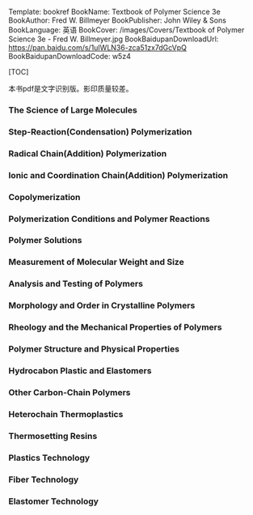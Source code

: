 Template: bookref
BookName: Textbook of Polymer Science 3e
BookAuthor: Fred W. Billmeyer
BookPublisher: John Wiley & Sons
BookLanguage: 英语
BookCover: /images/Covers/Textbook of Polymer Science 3e - Fred W. Billmeyer.jpg
BookBaidupanDownloadUrl: https://pan.baidu.com/s/1uIWLN36-zca51zx7dGcVpQ 
BookBaidupanDownloadCode: w5z4

[TOC]

本书pdf是文字识别版。影印质量较差。

### The Science of Large Molecules

### Step-Reaction(Condensation) Polymerization

### Radical Chain(Addition) Polymerization

### Ionic and Coordination Chain(Addition) Polymerization

### Copolymerization

### Polymerization Conditions and Polymer Reactions

### Polymer Solutions

### Measurement of Molecular Weight and Size

### Analysis and Testing of Polymers

### Morphology and Order in Crystalline Polymers

### Rheology and the Mechanical Properties of Polymers

### Polymer Structure and Physical Properties

### Hydrocabon Plastic and Elastomers

### Other Carbon-Chain Polymers

### Heterochain Thermoplastics

### Thermosetting Resins

### Plastics Technology

### Fiber Technology

### Elastomer Technology



